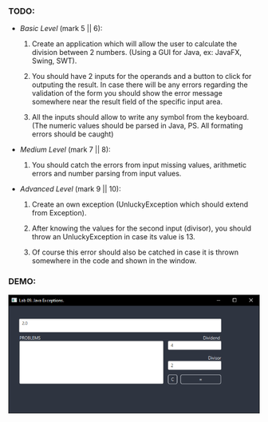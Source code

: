### TODO:

  - _Basic Level_ (mark 5 || 6):
    1. Create an application which will allow the user to calculate the division between 2 numbers. (Using a GUI for Java, ex: JavaFX, Swing, SWT).

    2. You should have 2 inputs for the operands and a button to click for outputing the result. In case there will be any errors regarding the validation of the form you should show the error message somewhere near the result field of the specific input area.

    3. All the inputs should allow to write any symbol from the keyboard. (The numeric values should be parsed in Java, PS. All formating errors should be caught)

  - _Medium Level_ (mark 7 || 8):
    1. You should catch the errors from input missing values, arithmetic errors and number parsing from input values.
    
  - _Advanced Level_ (mark 9 || 10):
    1. Create an own exception (UnluckyException which should extend from Exception).

    2. After knowing the values for the second input (divisor), you should throw an UnluckyException in case its value is 13.

    3. Of course this error should also be catched in case it is thrown somewhere in the code and shown in the window.

### DEMO:

<img src="./download.png" />
